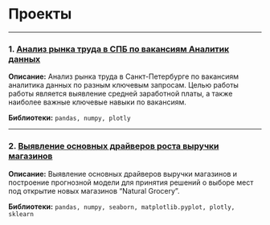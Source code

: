 # Проекты
<hr>

### 1. [Анализ рынка труда в СПБ по вакансиям Аналитик данных](https://colab.research.google.com/github/alexeiveselov92/other_projects/blob/master/Анализ%20рынка%20труда%20в%20СПБ%20по%20вакансиям%20Аналитик%20данных.ipynb)

**Описание:**
Анализ рынка труда в Санкт-Петербурге по вакансиям аналитика данных по разным ключевым запросам. Целью работы работы является выявление средней заработной платы, а также наиболее важные ключевые навыки по вакансиям.

**Библиотеки:**
`pandas, numpy, plotly`
<hr>

### 2. [Выявление основных драйверов роста выручки магазинов](https://colab.research.google.com/github/alexeiveselov92/other_projects/blob/master/Выявление%20основных%20драйверов%20роста%20выручки%20магазинов.ipynb)

**Описание:**
Выявление основных драйверов выручки магазинов и построение прогнозной модели для принятия решений о выборе мест под открытие новых магазинов “Natural Grocery”.

**Библиотеки:**
`pandas, numpy, seaborn, matplotlib.pyplot, plotly, sklearn`
